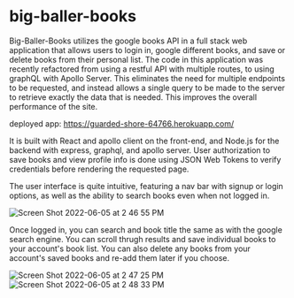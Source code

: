 # big-baller-books

Big-Baller-Books utilizes the google books API in a full stack web application that allows users to login in, google different books, and save or delete books from their personal list. The code in this application was recently refactored from using a restful API with multiple routes, to using graphQL with Apollo Server. This eliminates the need for multiple endpoints to be requested, and instead allows a single query to be made to the server to retrieve exactly the data that is needed. This improves the overall performance of the site.

deployed app: https://guarded-shore-64766.herokuapp.com/

It is built with React and apollo client on the front-end, and Node.js for the backend with express, graphql, and apollo server. User authorization to save books and view profile info is done using JSON Web Tokens to verify credentials before rendering the requested page.

The user interface is quite intuitive, featuring a nav bar with signup or login options, as well as the ability to search books even when not logged in. 

![Screen Shot 2022-06-05 at 2 46 55 PM](https://user-images.githubusercontent.com/98481913/172071948-3e98c694-eb29-4a7d-82b6-9eee6142f096.png)

Once logged in, you can search and book title the same as with the google search engine. You can scroll thrugh results and save individual books to your account's book list. You can also delete any books from your account's saved books and re-add them later if you choose. 

![Screen Shot 2022-06-05 at 2 47 25 PM](https://user-images.githubusercontent.com/98481913/172071965-b54dc57c-aa61-4cce-9665-1a7ab08b93f2.png)
![Screen Shot 2022-06-05 at 2 48 33 PM](https://user-images.githubusercontent.com/98481913/172071999-55504d4e-a0c3-4b02-823a-5b56c6b6b298.png)
